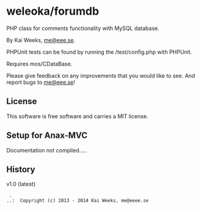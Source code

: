 weleoka/forumdb
=========

PHP class for comments functionality with MySQL database.



By Kai Weeks, me@eee.se.


PHPUnit tests can be found by running the /test/config.php with PHPUnit.


Requires mos/CDataBase.

Please give feedback on any improvements that you would like to see. 
And report bugs to me@eee.se!


License 
------------------

This software is free software and carries a MIT license.


Setup for Anax-MVC
------------------

Documentation not compiled.....

History
-----------------------------------


v1.0 (latest)





```
 .  
..:  Copyright (c) 2013 - 2014 Kai Weeks, me@eeee.se
```



